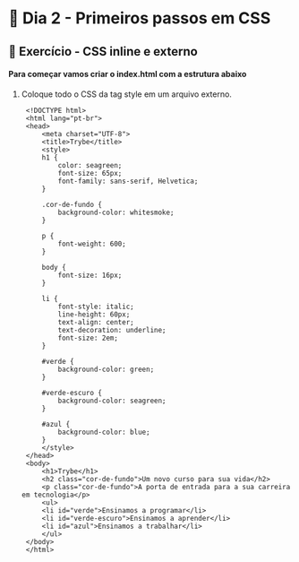 # :dart: Dia 2 - Primeiros passos em CSS

## :rocket: Exercício - CSS inline e externo

#### Para começar vamos criar o index.html com a estrutura abaixo

1. Coloque todo o CSS da tag style em um arquivo externo.

        <!DOCTYPE html>
        <html lang="pt-br">
        <head>
            <meta charset="UTF-8">
            <title>Trybe</title>
            <style>
            h1 {
                color: seagreen;
                font-size: 65px;
                font-family: sans-serif, Helvetica; 
            }

            .cor-de-fundo {
                background-color: whitesmoke;
            }

            p {
                font-weight: 600;
            }

            body {
                font-size: 16px;
            }

            li {
                font-style: italic;
                line-height: 60px;
                text-align: center;
                text-decoration: underline;
                font-size: 2em;
            }

            #verde {
                background-color: green;
            }

            #verde-escuro {
                background-color: seagreen;
            }

            #azul {
                background-color: blue;
            }
            </style>
        </head>
        <body>
            <h1>Trybe</h1>
            <h2 class="cor-de-fundo">Um novo curso para sua vida</h2>
            <p class="cor-de-fundo">A porta de entrada para a sua carreira em tecnologia</p>
            <ul>
            <li id="verde">Ensinamos a programar</li>
            <li id="verde-escuro">Ensinamos a aprender</li>
            <li id="azul">Ensinamos a trabalhar</li>
            </ul>
        </body>
        </html>
 



